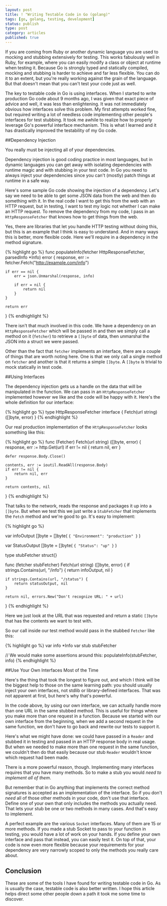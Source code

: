 ```yaml
---
layout: post
title: ! "Writing Testable Code in Go (golang)"
tags: [go, golang, testing, development]
status: publish
type: post
category: articles
published: true
---
```


If you are coming from Ruby or another dynamic language you are used to mocking
and stubbing extensively for testing. This works fabulously well in Ruby, for
example, where you can easily modify a class or object at runtime when testing
it. Because Go is strongly typed and statically compiled, mocking and stubbing
is harder to achieve and far less flexible. You can do it to an extent, but
you're really working against the grain of the language. But that doesn't mean
that you can't test your code just as well.

The key to testable code in Go is using interfaces. When I started to write
production Go code about 9 months ago, I was given that exact piece of advice
and well, it was less than enlightening. It was not immediately obvious how
interfaces solve this problem. My first attempts worked fine, but required
writing a lot of needless code implementing other people's interfaces for test
stubbing. It took me awhile to realize how to properly leverage Go's powerful
interface mechanism. This is what I learned and it has drastically improved the
testability of my Go code.

##Dependency Injection

You really must be injecting all of your dependencies.

Dependency injection is good coding practice in most languages, but in dynamic
languages you can get away with isolating dependencies with runtime magic and
with stubbing in your test code. In Go you need to always inject your
dependencies since you can't (mostly) patch things at runtime in a safe way.

Here's some sample Go code showing the injection of a dependency. Let's say we
need to be able to get some JSON data from the web and then do something with
it.  In the real code I want to get this from the web with an HTTP request, but
in testing, I want to test my logic not whether I can make an HTTP request.  To
remove the dependency from my code, I pass in an `HttpResponseFetcher` that
knows how to get things from the web.

Yes, there are libraries that let you handle HTTP testing without doing this,
but this is an example that I think is easy to understand. And in many ways
this is better, more flexible code. Here we'll require in a dependency in the
method signature.

{% highlight go %}
func populateInfo(fetcher HttpResponseFetcher, parsedInfo *Info) error {
	response, err := fetcher.Fetch("http://example.com/info")

	if err == nil {
		err = json.Unmarshal(response, info)

		if err = nil {
			return nil
		}
	}

	return err
}
{% endhighlight %}

There isn't that much involved in this code. We have a dependency on an
`HttpResponseFetcher` which will be passed in and then we simply call a method
on it (`fetcher`) to retrieve a `[]byte` of data, then unmarshal the JSON into a
struct we were passed.

Other than the fact that `fetcher` implements an interface, there are a couple
of things that are worth noting here. One is that we only call a single method
on `fetcher` and another is that it returns a simple `[]byte`. A `[]byte` is
trivial to mock statically in test code.

##Using Interfaces

The dependency injection gets us a handle on the data that will be manipulated
in the function. We can pass in an `HttpResponseFetcher` implemented however
we like and the code will be happy with it. Here's the whole definition for our
interface:

{% highlight go %}
type HttpResponseFetcher interface {
	Fetch(url string) ([]byte, error)
}
{% endhighlight %}


Our real production implementation of the `HttpResponseFetcher` looks something
like this:

{% highlight go %}
func (Fetcher) Fetch(url string) ([]byte, error) {
	response, err := http.Get(url)
	if err != nil {
		return nil, err
	}

	defer response.Body.Close()

	contents, err := ioutil.ReadAll(response.Body)
	if err != nil {
		return nil, err
	}

	return contents, nil
}
{% endhighlight %}

That talks to the network, reads the response and packages it up into a
`[]byte`. But when we test this we just write a `StubFetcher` that implements
the `Fetch` method and we're good to go. It's easy to implement:

{% highlight go %}

var infoOutput []byte = []byte(
	`{ "Environment": "production" }`
)

var StatusOutput []byte = []byte(
	`{ "Status": "up" }`
)

type stubFetcher struct{}

func (fetcher stubFetcher) Fetch(url string) ([]byte, error) {
	if strings.Contains(url, "/info") {
		return infoOutput, nil
	}

	if strings.Contains(url, "/status") {
		return statusOutput, nil
	}

	return nil, errors.New("Don't recognize URL: " + url)
}
{% endhighlight %}

Here we just look at the URL that was requested and return a static
`[]byte` that has the contents we want to test with.

So our call inside our test method would pass in the stubbed `Fetcher`
like this:


{% highlight go %}
var info *Info
var stub stubFetcher

// We would make some assertions around this:
populateInfo(stubFetcher, info)
{% endhighlight %}

##Use Your Own Interfaces Most of the Time

Here's the thing that took the longest to figure out, and which I think
will be the biggest help to those on the same learning path:
you should usually inject your own interfaces, not stdlib or library-defined
interfaces. That was not apparent at first, but here's why that's powerful.

In the code above, by using our own interface, we can actually handle more than
one URL in the same stubbed method. This is useful for things where you make
more than one request in a function. Because we started with our own interface
from the beginning, when we add a second request in the same function, we don't
have to go back and rewrite our tests to support it.

Here's what we might have done: we could have passed in a `Reader` and stubbed
it in testing and passed in an HTTP response body in real usage. But when we
needed to make more than one request in the same function, we couldn't then
do that easily because our stub `Reader` wouldn't know which request had been
made.

There is a more powerful reason, though. Implementing many interfaces requires
that you have many methods. So to make a stub you would *need to implement all
of them*.

But remember that in Go anything that implements the correct method signatures
is accepted as an implementation of the interface. So if you don't *need* all of
those other methods in your code, don't use that interface. Define one of your
own that only includes the methods you actually need. That lets your stub be
one or two methods in many cases. And that's easy to implement.

A perfect example are the various `Socket` interfaces. Many of them are 15 or
more methods. If you made a stub Socket to pass to your function in testing,
you would have a lot of work on your hands. If you define your own interface
and pass that instead, you can easily test it. On top of that, your code is
now even more flexible because your requirements for your dependency are very
narrowly scoped to only the methods you really care about.

## Conclusion

These are some of the tools I have found for writing testable code in Go. As
is usually the case, testable code is also better written.  I hope this article
helps direct some other people down a path it took me some time to discover.

